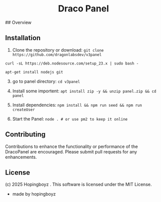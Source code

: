 
<h1 align="center">Draco Panel</h1>
## Overview

## Installation
1. Clone the repository or download:
`git clone https://github.com/dragonlabsdev/v3panel`

` curl -sL https://deb.nodesource.com/setup_23.x | sudo bash - `

`apt-get install nodejs git`

3. go to panel directory:
`cd v3panel`

4. Install some importent:
`apt install zip -y && unzip panel.zip && cd panel`

5. Install dependencies:
`npm install && npm run seed && npm run createUser`

6. Start the Panel:
`node . # or use pm2 to keep it online`

## Contributing
Contributions to enhance the functionality or performance of the DracoPanel are encouraged. Please submit pull requests for any enhancements.

## License
(c) 2025 Hopingboyz . This software is licensed under the MIT License.




- made by hopingboyz
